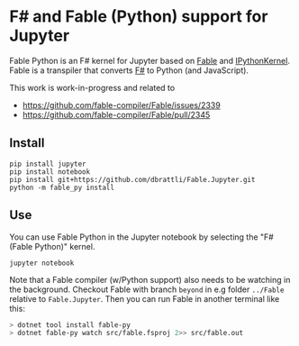 
# F# and Fable (Python) support for Jupyter

Fable Python is an F# kernel for Jupyter based on [Fable](https://fable.io) and
[IPythonKernel](https://github.com/ipython/ipykernel). Fable is a transpiler that converts [F#](https://fsharp.org) to
Python (and JavaScript).

This work is work-in-progress and related to

- https://github.com/fable-compiler/Fable/issues/2339
- https://github.com/fable-compiler/Fable/pull/2345

## Install

```shell
pip install jupyter
pip install notebook
pip install git+https://github.com/dbrattli/Fable.Jupyter.git
python -m fable_py install
```

## Use

You can use Fable Python in the Jupyter notebook by selecting the "F# (Fable Python)" kernel.

```shell
jupyter notebook
```

Note that a Fable compiler (w/Python support) also needs to be watching in the background. Checkout Fable with branch
`beyond` in e.g folder `../Fable` relative to `Fable.Jupyter`. Then you can run Fable in another terminal like this:

```bash
> dotnet tool install fable-py
> dotnet fable-py watch src/fable.fsproj 2>> src/fable.out
```
